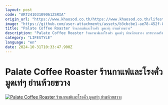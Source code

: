 ```yaml
---
layout: post
code: "ART24103109061ZSRIA"
origin_url: "https://www.khaosod.co.th/https://www.khaosod.co.th/lifestyle/news_9479182"
image: "https://github.com/user-attachments/assets/b3cbcbe1-ae78-452f-83d7-3987e8bb30fb"
title: "Palate Coffee Roaster ร้านกาแฟและโรงคั่ว มูดเท่ๆ ย่านห้วยขวาง"
description: "Palate Coffee Roaster ร้านกาแฟและโรงคั่ว มูดเท่ๆ ย่านห้วยขวาง บรรยากาศร้านสบายๆ เหมาะกับการอ่านหนังสือ นั่งทำงาน แถมยังเป็น Pet Friendly ด้วย"
category: "LIFESTYLE"
language: "en"
date: 2024-10-31T10:33:47.900Z
---
```


# Palate Coffee Roaster ร้านกาแฟและโรงคั่ว มูดเท่ๆ ย่านห้วยขวาง

[![Palate Coffee Roaster ร้านกาแฟและโรงคั่ว มูดเท่ๆ ย่านห้วยขวาง](https://www.khaosod.co.th/wpapp/uploads/2024/10/palate001.jpg "Palate Coffee Roaster ร้านกาแฟและโรงคั่ว มูดเท่ๆ ย่านห้วยขวาง")](https://www.khaosod.co.th/wpapp/uploads/2024/10/palate001.jpg)